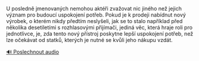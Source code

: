 
U posledně jmenovaných nemohou aktéři zvažovat nic jiného než jejich význam pro budoucí uspokojení potřeb. Pokud je k prodeji nabídnut nový výrobek, o kterém nikdy předtím neslyšeli, jak se to stalo například před několika desetiletími s rozhlasovými přijímači, jediná věc, která hraje roli pro jednotlivce, je, zda tento nový přístroj poskytne lepší uspokojení potřeb, než lze očekávat od statků, kterých je nutné se kvůli jeho nákupu vzdát.

[🔊 Poslechnout audio](/data/7-paragraphs/audio/chapter_78/para_002-U-posledn-jmenovanch-nemohou-akti-zvaovat-nic.mp3)
